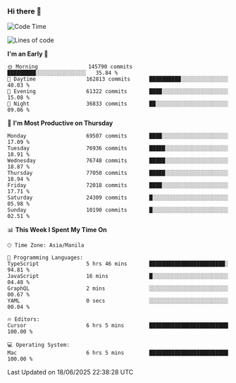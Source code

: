 ### Hi there 👋

<!--START_SECTION:waka-->
![Code Time](http://img.shields.io/badge/Code%20Time-6%2C066%20hrs%2026%20mins-blue)

![Lines of code](https://img.shields.io/badge/From%20Hello%20World%20I%27ve%20Written-140.1%20million%20lines%20of%20code-blue)

**I'm an Early 🐤** 

```text
🌞 Morning                145790 commits      █████████░░░░░░░░░░░░░░░░   35.84 % 
🌆 Daytime                162813 commits      ██████████░░░░░░░░░░░░░░░   40.03 % 
🌃 Evening                61322 commits       ████░░░░░░░░░░░░░░░░░░░░░   15.08 % 
🌙 Night                  36833 commits       ██░░░░░░░░░░░░░░░░░░░░░░░   09.06 % 
```
📅 **I'm Most Productive on Thursday** 

```text
Monday                   69507 commits       ████░░░░░░░░░░░░░░░░░░░░░   17.09 % 
Tuesday                  76936 commits       █████░░░░░░░░░░░░░░░░░░░░   18.91 % 
Wednesday                76748 commits       █████░░░░░░░░░░░░░░░░░░░░   18.87 % 
Thursday                 77050 commits       █████░░░░░░░░░░░░░░░░░░░░   18.94 % 
Friday                   72018 commits       ████░░░░░░░░░░░░░░░░░░░░░   17.71 % 
Saturday                 24309 commits       █░░░░░░░░░░░░░░░░░░░░░░░░   05.98 % 
Sunday                   10190 commits       █░░░░░░░░░░░░░░░░░░░░░░░░   02.51 % 
```


📊 **This Week I Spent My Time On** 

```text
🕑︎ Time Zone: Asia/Manila

💬 Programming Languages: 
TypeScript               5 hrs 46 mins       ████████████████████████░   94.81 % 
JavaScript               16 mins             █░░░░░░░░░░░░░░░░░░░░░░░░   04.48 % 
GraphQL                  2 mins              ░░░░░░░░░░░░░░░░░░░░░░░░░   00.67 % 
YAML                     0 secs              ░░░░░░░░░░░░░░░░░░░░░░░░░   00.04 % 

🔥 Editors: 
Cursor                   6 hrs 5 mins        █████████████████████████   100.00 % 

💻 Operating System: 
Mac                      6 hrs 5 mins        █████████████████████████   100.00 % 
```


 Last Updated on 18/06/2025 22:38:28 UTC
<!--END_SECTION:waka-->


<!--
**rad182/rad182** is a ✨ _special_ ✨ repository because its `README.md` (this file) appears on your GitHub profile.

Here are some ideas to get you started:

- 🔭 I’m currently working on ...
- 🌱 I’m currently learning ...
- 👯 I’m looking to collaborate on ...
- 🤔 I’m looking for help with ...
- 💬 Ask me about ...
- 📫 How to reach me: ...
- 😄 Pronouns: ...
- ⚡ Fun fact: ...
-->
